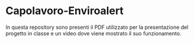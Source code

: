 # Capolavoro-Enviroalert

In questa repository sono presenti il PDF utilizzato per la presentazione del progetto in classe e un video dove viene mostrato il suo funzionamento.
